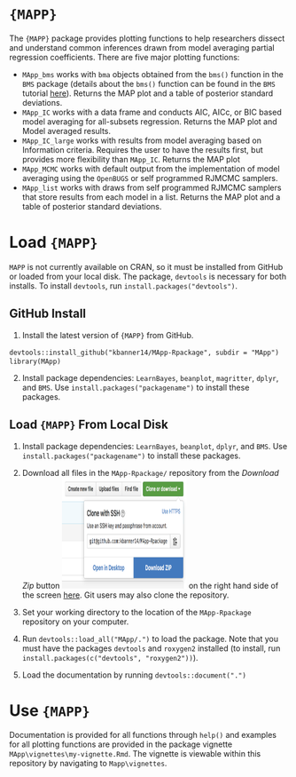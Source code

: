 # `{MAPP}`

The `{MAPP}` package provides plotting functions to help researchers dissect and understand common inferences drawn from model averaging partial regression coefficients. There are five major plotting functions:  

- `MApp_bms` works with `bma` objects obtained from the `bms()` function in the `BMS` package (details about the `bms()` function can be found in the `BMS` tutorial [here](http://bms.zeugner.eu/tutorials/bms.pdf)). Returns the MAP plot and a table of posterior standard deviations.
- `MApp_IC` works with a data frame and conducts AIC, AICc, or BIC based model averaging for all-subsets regression. Returns the MAP plot and Model averaged results. 
- `MApp_IC_large` works with results from model averaging based on Information criteria. Requires the user to have the results first, but provides more flexibility than `MApp_IC`. Returns the MAP plot
- `MApp_MCMC` works with default output from the implementation of model averaging using the `OpenBUGS` or self programmed RJMCMC samplers. 
- `MApp_list` works with draws from self programmed RJMCMC samplers that store results from each model in a list. Returns the MAP plot and a table of posterior standard deviations.

# Load `{MAPP}` 

`MAPP` is not currently available on CRAN, so it must be installed from GitHub or loaded from your local disk. The package, `devtools` is necessary for both installs. To install `devtools`, run `install.packages("devtools")`.  

## GitHub Install
1. Install the latest version of `{MAPP}` from GitHub. 

```{r install, echo = T, message = FALSE}
devtools::install_github("kbanner14/MApp-Rpackage", subdir = "MApp")
library(MApp)
```

2. Install package dependencies: `LearnBayes`, `beanplot`, `magritter`, `dplyr`, and `BMS`. Use `install.packages("packagename")` to install these packages.

## Load `{MAPP}` From Local Disk

1. Install package dependencies: `LearnBayes`, `beanplot`, `dplyr`, and `BMS`. Use `install.packages("packagename")` to install these packages.
2. Download all files in the `MApp-Rpackage/` repository from the _Download Zip_ button <img src="download.png" width="225" height="200" /> on the right hand side of the screen  [here](https://github.com/kbanner14/MApp-Rpackage). 
Git users may also clone the repository. 

3. Set your working directory to the location of the `MApp-Rpackage` repository on your computer. 
4. Run `devtools::load_all("MApp/.")` to load the package. Note that you must have the packages `devtools` and `roxygen2` installed (to install, run `install.packages(c("devtools", "roxygen2"))`).
5. Load the documentation by running `devtools::document(".")`

# Use `{MAPP}`

Documentation is provided for all functions through `help()` and examples for all plotting functions are provided in the package vignette `MApp\vignettes\my-vignette.Rmd`. The vignette is viewable within this repository by navigating to `Mapp\vignettes`. 


